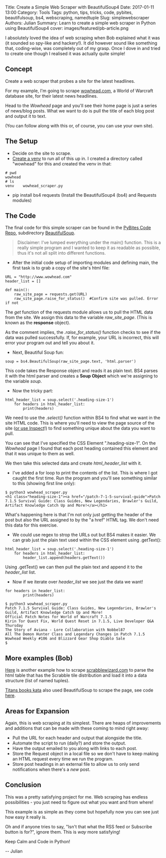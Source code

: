 Title: Create a Simple Web Scraper with BeautifulSoup4
Date: 2017-01-11 13:00
Category: Tools
Tags: python, tips, tricks, code, pybites, beautifulsoup, bs4, webscraping, namedtuple
Slug: simplewebscraper
Authors: Julian
Summary: Learn to create a simple web scraper in Python using BeautifulSoup4
cover: images/featured/pb-article.png

I absolutely loved the idea of web scraping when Bob explained what it was (it sounded so spy-like and hackery!). It did however sound like something that, coding-wise, was completely out of my grasp. Once I dove in and tried to create one though I realised it was actually quite simple!



## Concept

Create a web scraper that probes a site for the latest headlines.

For my example, I'm going to scrape [wowhead.com](http://wowhead.com), a World of Warcraft database site, for their latest news headlines.

Head to the *Wowhead* page and you'll see their home page is just a series of news/blog posts. What we want to do is pull the title of each blog post and output it to text.

(You can follow along with this or, of course, you can use your own site).


## The Setup

- Decide on the site to scrape.
- [Create a venv](http://pybit.es/the-beauty-of-virtualenv.html) to run all of this up in. I created a directory called "wowhead" for this and created the venv in that:

~~~~
# pwd
wowhead
# ls
venv	wowhead_scraper.py
~~~~

- pip install bs4 requests (Install the BeautifulSoup4 (bs4) and Requests modules)


## The Code

The final code for this simple scraper can be found in the [PyBites Code Repo](https://github.com/pybites/blog_code), subdirectory [BeautifulSoup](https://github.com/pybites/blog_code/tree/master/BeautifulSoup).

> Disclaimer: I've lumped everything under the main() function. This is a really simple program and I wanted to keep it as readable as possible, thus it's not all split into different functions.

- After the initial code setup of importing modules and defining main, the first task is to grab a copy of the site's html file:

~~~~
URL = "http://www.wowhead.com"
header_list = []

def main():
    raw_site_page = requests.get(URL)
    raw_site_page.raise_for_status()  #Confirm site was pulled. Error if not
~~~~

The *get* function of the requests module allows us to pull the HTML data from the site. We assign this data to the variable *raw_site_page*. (This is known as the **response** object).

As the comment implies, the *.raise_for_status()* function checks to see if the data was pulled successfully. If, for example, your URL is incorrect, this will error your program out and tell you about it.


- Next, Beautiful Soup fun:

~~~~
soup = bs4.BeautifulSoup(raw_site_page.text, 'html.parser')
~~~~

This code takes the Response object and reads it as plain text. BS4 parses it with the html parser and creates a **Soup Object** which we're assigning to the variable *soup*.


- Now the tricky part:

~~~~
html_header_list = soup.select('.heading-size-1')
    for headers in html_header_list:
        print(headers)
~~~~

We need to use the *.select()* function within BS4 to find what we want in the site HTML code. This is where you'll need to view the page source of the site ([or use Inspect](http://testingfreak.com/inspect-element-in-firefox-chrome-or-ie-browsers/)!) to find something unique about the data you want to pull.

You can see that I've specified the CSS Element ".heading-size-1". On the *Wowhead* page I found that each post heading contained this element and that it was unique to them as well.

We then take this selected data and create *html_header_list* with it.

- I've added a for loop to print the contents of the list. This is where I got caught the first time. Run the program and you'll see something similar to this (showing first line only):

~~~~
$ python3 wowhead_scraper.py 
<h1 class="heading-size-1"><a href="/patch-7-1-5-survival-guide">Patch 7.1.5 Survival Guide: Class Guides, New Legendaries, Brawler's Guild, Artifact Knowledge Catch Up and More!</a></h1>
~~~~

What's happening here is that I'm not only just getting the header of the post but also the URL assigned to by the "a href" HTML tag. We don't need this data for this exercise.

- We could use regex to strop the URLs out but BS4 makes it easier. We can grab just the plain text used within the CSS element using .getText():

~~~~
html_header_list = soup.select('.heading-size-1')
    for headers in html_header_list:
        header_list.append(headers.getText())
~~~~

Using .getText() we can then pull the plain text and append it to the *header_list* list.

- Now if we iterate over *header_list* we see just the data we want!

~~~~
for headers in header_list:
        print(headers)
~~~~

~~~~
$ python3 wowhead_scraper.py 
Patch 7.1.5 Survival Guide: Class Guides, New Legendaries, Brawler's Guild, Artifact Knowledge Catch Up and More!
Official Patch Notes for World of Warcraft 7.1.5
Kirin Tor Quest Fix, World Quest Reset in 7.1.5, Live Developer Q&A Thursday
The Story of Aviana - Lore Collaboration with Nobbel87
All The Demon Hunter Class and Legendary Changes in Patch 7.1.5
Wowhead Weekly #106 and Blizzard Gear Shop Diablo Sale
$ 
~~~~

## More examples (Bob)

[Here](https://github.com/pybites/blog_code/blob/master/BeautifulSoup/scrabble_distribution.py) is another example how to scrape [scrabblewizard.com](http://scrabblewizard.com/scrabble-tile-distribution/) to parse the html table that has the Scrabble tile distribution and load it into a data structure (list of named tuples).

[Titans books kata](http://bobbelderbos.com/2016/12/code-kata/) also used BeautifulSoup to scrape the page, see code [here](https://github.com/pybites/blog_code/blob/master/BeautifulSoup/titans_books.py).

## Areas for Expansion

Again, this is web scraping at its simplest. There are heaps of improvements and additions that can be made with these coming to mind right away:

- Pull the URL for each header and output that alongside the title.
- Automate the script to run (daily?) and store the output.
- Have the output emailed to you along with links to each post.
- Store the Request object in a local file so we don't have to keep making an HTML request every time we run the program.
- Store post headings in an external file to allow us to only send notifications when there's a *new* post.



## Conclusion

This was a pretty satisfying project for me. Web scraping has endless possibilities - you just need to figure out what you want and from where!

This example is as simple as they come but hopefully now you can see just how easy it really is.

Oh and if anyone tries to say, "Isn't that what the RSS feed or Subscribe button is for?", ignore them. This is *way* more satisfying!

Keep Calm and Code in Python!

-- Julian
